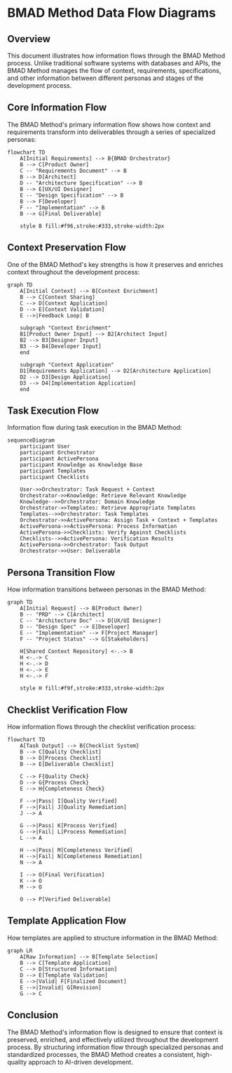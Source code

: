 ﻿# BMAD Method Data Flow Diagrams

## Overview

This document illustrates how information flows through the BMAD Method process. Unlike traditional software systems with databases and APIs, the BMAD Method manages the flow of context, requirements, specifications, and other information between different personas and stages of the development process.

## Core Information Flow

The BMAD Method's primary information flow shows how context and requirements transform into deliverables through a series of specialized personas:

```mermaid title="BMAD Core Information Flow" type="diagram"
flowchart TD
    A[Initial Requirements] --> B{BMAD Orchestrator}
    B --> C[Product Owner]
    C -- "Requirements Document" --> B
    B --> D[Architect]
    D -- "Architecture Specification" --> B
    B --> E[UX/UI Designer]
    E -- "Design Specification" --> B
    B --> F[Developer]
    F -- "Implementation" --> B
    B --> G[Final Deliverable]
    
    style B fill:#f96,stroke:#333,stroke-width:2px
```

## Context Preservation Flow

One of the BMAD Method's key strengths is how it preserves and enriches context throughout the development process:

```mermaid title="Context Preservation Flow" type="diagram"
graph TD
    A[Initial Context] --> B[Context Enrichment]
    B --> C[Context Sharing]
    C --> D[Context Application]
    D --> E[Context Validation]
    E -->|Feedback Loop| B
    
    subgraph "Context Enrichment"
    B1[Product Owner Input] --> B2[Architect Input]
    B2 --> B3[Designer Input]
    B3 --> B4[Developer Input]
    end
    
    subgraph "Context Application"
    D1[Requirements Application] --> D2[Architecture Application]
    D2 --> D3[Design Application]
    D3 --> D4[Implementation Application]
    end
```

## Task Execution Flow

Information flow during task execution in the BMAD Method:

```mermaid title="Task Execution Information Flow" type="diagram"
sequenceDiagram
    participant User
    participant Orchestrator
    participant ActivePersona
    participant Knowledge as Knowledge Base
    participant Templates
    participant Checklists
    
    User->>Orchestrator: Task Request + Context
    Orchestrator->>Knowledge: Retrieve Relevant Knowledge
    Knowledge-->>Orchestrator: Domain Knowledge
    Orchestrator->>Templates: Retrieve Appropriate Templates
    Templates-->>Orchestrator: Task Templates
    Orchestrator->>ActivePersona: Assign Task + Context + Templates
    ActivePersona->>ActivePersona: Process Information
    ActivePersona->>Checklists: Verify Against Checklists
    Checklists-->>ActivePersona: Verification Results
    ActivePersona->>Orchestrator: Task Output
    Orchestrator->>User: Deliverable
```

## Persona Transition Flow

How information transitions between personas in the BMAD Method:

```mermaid title="Persona Transition Information Flow" type="diagram"
graph TD
    A[Initial Request] --> B[Product Owner]
    B -- "PRD" --> C[Architect]
    C -- "Architecture Doc" --> D[UX/UI Designer]
    D -- "Design Spec" --> E[Developer]
    E -- "Implementation" --> F[Project Manager]
    F -- "Project Status" --> G[Stakeholders]
    
    H[Shared Context Repository] <-.-> B
    H <-.-> C
    H <-.-> D
    H <-.-> E
    H <-.-> F
    
    style H fill:#f9f,stroke:#333,stroke-width:2px
```

## Checklist Verification Flow

How information flows through the checklist verification process:

```mermaid title="Checklist Verification Flow" type="diagram"
flowchart TD
    A[Task Output] --> B{Checklist System}
    B --> C[Quality Checklist]
    B --> D[Process Checklist]
    B --> E[Deliverable Checklist]
    
    C --> F{Quality Check}
    D --> G{Process Check}
    E --> H{Completeness Check}
    
    F -->|Pass| I[Quality Verified]
    F -->|Fail| J[Quality Remediation]
    J --> A
    
    G -->|Pass| K[Process Verified]
    G -->|Fail| L[Process Remediation]
    L --> A
    
    H -->|Pass| M[Completeness Verified]
    H -->|Fail| N[Completeness Remediation]
    N --> A
    
    I --> O[Final Verification]
    K --> O
    M --> O
    
    O --> P[Verified Deliverable]
```

## Template Application Flow

How templates are applied to structure information in the BMAD Method:

```mermaid title="Template Application Flow" type="diagram"
graph LR
    A[Raw Information] --> B[Template Selection]
    B --> C[Template Application]
    C --> D[Structured Information]
    D --> E[Template Validation]
    E -->|Valid| F[Finalized Document]
    E -->|Invalid| G[Revision]
    G --> C
```

## Conclusion

The BMAD Method's information flow is designed to ensure that context is preserved, enriched, and effectively utilized throughout the development process. By structuring information flow through specialized personas and standardized processes, the BMAD Method creates a consistent, high-quality approach to AI-driven development.
